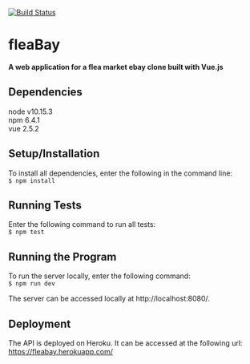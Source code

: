 [![Build Status](https://travis-ci.org/jchung722/fleaBay-web.svg?branch=master)](https://travis-ci.org/jchung722/fleaBay-web)
# fleaBay

**A web application for a flea market ebay clone built with Vue.js**

## Dependencies
node v10.15.3    
npm 6.4.1  
vue 2.5.2

## Setup/Installation
To install all dependencies, enter the following in the command line:  
```$ npm install```

## Running Tests
Enter the following command to run all tests:   
```$ npm test```  
## Running the Program
To run the server locally, enter the following command:   
```$ npm run dev```

The server can be accessed locally at http://localhost:8080/.

## Deployment
The API is deployed on Heroku. It can be accessed at the following url:  
https://fleabay.herokuapp.com/
